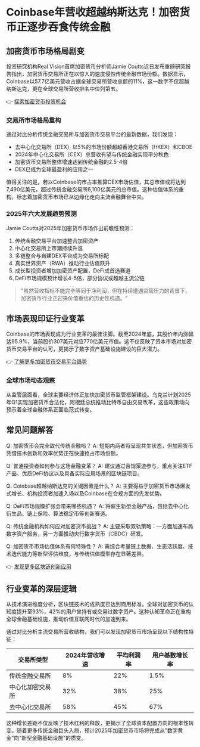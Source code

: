# Coinbase年营收超越纳斯达克！加密货币正逐步吞食传统金融

## 加密货币市场格局剧变

投资研究机构Real Vision首席加密货币分析师Jamie Coutts近日发布重磅研究报告指出，加密货币交易所正在以惊人的速度侵蚀传统金融市场份额。数据显示，Coinbase以57.7亿美元营收占据全球交易所营收总额的11%，这一数字不仅超越纳斯达克，更在全球交易所营收排名中位列第五。

👉 [探索加密货币投资机会](https://bit.ly/okx_welcome)

### 交易所市场格局重构
通过对比分析传统金融交易所与加密货币交易平台的最新数据，我们发现：
- 去中心化交易所（DEX）以5%的市场份额超越香港交易所（HKEX）和CBOE
- 2024年中心化交易所（CEX）总营收有望与传统金融实现平分秋色
- 加密货币交易所整体增速达到传统金融的2.5-4倍
- DEX已成为全球最盈利的应用之一

值得关注的是，若以Coinbase的市占率推算CEX市场估值，其总市值或将达到7,490亿美元，超过传统金融交易所6,100亿美元的总市值。这种估值体系的重构，标志着加密货币市场已从边缘化走向主流金融舞台中央。

### 2025年六大发展趋势预测

Jamie Coutts对2025年加密货币市场作出前瞻性预测：
1. 传统金融交易平台加速整合加密资产
2. 中心化交易所上市潮持续升温
3. 多链整合与自建DEX平台成为交易所标配
4. 真实世界资产（RWA）推动行业估值跃升
5. 成长型投资者增加加密资产配置，DeFi成首选赛道
6. DeFi市场规模预计增长4-5倍，部分协议或超越主流公链

> "虽然营收指标不能完全等同于净利润，但在持续遭遇监管压力的背景下，加密货币行业正迎来价值重估的历史性机遇。"

## 市场表现印证行业变革

Coinbase的市场表现成为行业变革的最佳注脚。截至2024年底，其股价年内涨幅达95.9%，当前股价307美元对应770亿美元市值。这不仅反映了资本市场对加密货币交易平台的认可，更揭示了数字资产基础设施建设的巨大潜力。

👉 [了解更多加密货币交易平台趋势](https://bit.ly/okx_welcome)

### 全球市场动态观察
从监管层面看，全球主要经济体正加快加密货币监管框架建设。乌克兰计划2025年Q1实现加密货币合法化，阿根廷总统推动比特币自由交易改革，这些政策动向预示着全球金融体系正面临范式转变。

## 常见问题解答

Q: 加密货币会完全取代传统金融吗？
A: 短期内两者将呈现共生状态，但加密货币凭借技术创新和效率优势正在快速抢占市场份额。

Q: 普通投资者如何参与这场金融变革？
A: 建议通过合规渠道参与，重点关注ETF产品、优质DeFi协议以及具备实际应用场景的区块链项目。

Q: Coinbase超越纳斯达克的关键因素是什么？
A: 主要得益于加密货币市场爆发式增长、机构投资者加速入场以及Coinbase在合规方面的先发优势。

Q: DeFi市场规模扩张会带来哪些机遇？
A: 将催生新型金融产品，包括去中心化衍生品、链上保险、算法稳定币等创新赛道。

Q: 传统金融机构如何应对加密货币挑战？
A: 主要采取双轨策略：一方面加速布局数字资产服务，另一方面推动央行数字货币（CBDC）研发。

Q: 加密货币市场估值体系有何特殊性？
A: 需综合考量链上数据、生态活跃度、技术迭代能力等新型评估维度，与传统估值模型存在显著差异。

👉 [发现更多区块链创新应用](https://bit.ly/okx_welcome)

## 行业变革的深层逻辑

从技术演进维度分析，区块链技术的成熟度已达到商用标准。全球对加密货币的认知度提升至93%，42%的用户曾持有或交易过数字资产。这种认知革命正在重构全球金融基础设施，推动价值互联网时代的加速到来。

通过对比分析主流交易所营收结构，我们可以发现加密货币市场呈现以下结构性特征：

| 交易所类型 | 2024年营收增速 | 平均利润率 | 用户基数增长率 |
|------------|----------------|------------|----------------|
| 传统金融交易所 | 8% | 22% | 1.5% |
| 中心化加密交易所 | 32% | 38% | 25% |
| 去中心化交易所 | 58% | 45% | 67% |

这种增长差距不仅反映了技术红利的释放，更揭示了全球资本配置方向的根本性转变。随着更多传统金融巨头入局，预计2025年加密货币市场将完成从"数字黄金"向"新型金融基础设施"的质变。